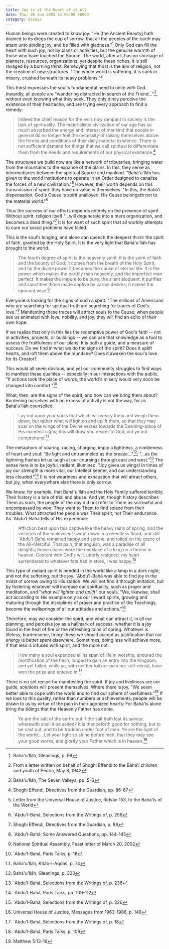 ```yaml
---
title: Joy is at the Heart of it All
date: Thu, 05 Jun 2003 12:00:00 +0000
category: Essays
---
```


Human beings were created to know joy.  "He [the Ancient Beauty] hath
drained to its dregs the cup of sorrow, that all the peoples of the
earth may attain unto abiding joy, and be filled with gladness."[^1] Only
God can fill the heart with such joy, not by plans or activities, but
the genuine warmth of those who have touched the Source.  The world,
after all, has no shortage of planners, resources, organizations; yet
despite these riches, it is still ravaged by a burning thirst.
Remedying that thirst is the aim of religion, not the creation of new
structures.  "The whole world is suffering, it is sunk in misery,
crushed beneath its heavy problems."[^2]

This thirst expresses the soul's fundamental need to unite with God.
Inwardly, all people are "wandering distracted in search of the
Friend..."[^3], without even knowing what they seek.  They only dimly
perceive the existence of their heartache, and are trying every approach
to find a remedy:

> Indeed the chief reason for the evils now rampant in society is the
> lack of spirituality.  The materialistic civilization of our age has
> so much absorbed the energy and interest of mankind that people in
> general do no longer feel the necessity of raising themselves above
> the forces and conditions of their daily material existence.  There is
> not sufficient demand for things that we call spiritual to
> differentiate them from the needs and requirements of our physical
> existence.[^4]

The structures we build now are like a network of tributaries, bringing
water from the mountains to the expanse of the plains.  In this, they
serve as intermediaries between the spiritual Source and mankind.
"Bahá'u'lláh has given to the world institutions to operate in an Order
designed to canalize the forces of a new civilization."[^5] However,
their worth depends on this transmission of spirit: they have no value
in themselves.  "In this, the Bahá'í dispensation, God's Cause is spirit
unalloyed.  His Cause belongeth not to the material world."[^6]

Thus the success of our efforts depends entirely on the presence of
spirit.  Without spirit, religion itself "...will degenerate into a mere
organization, and becomes a dead thing."[^7] It is for want of such
spirit that all worldly attempts to cure our social problems have
failed.

This is the soul's longing, and alone can quench the deepest thirst: the
spirit of faith, granted by the Holy Spirit.  It is the very light that
Bahá'u'lláh has brought to the world.

> The fourth degree of spirit is the heavenly spirit; it is the spirit
> of faith and the bounty of God; it comes from the breath of the Holy
> Spirit, and by the divine power it becomes the cause of eternal life.
> It is the power which makes the earthly man heavenly, and the
> imperfect man perfect.  It makes the impure to be pure, the silent
> eloquent; it purifies and sanctifies those made captive by carnal
> desires; it makes the ignorant wise.[^8]

Everyone is looking for the signs of such a spirit.  "The millions of
Americans who are searching for spiritual truth are searching for traces
of God's love."[^9] Manifesting these traces will attract souls to the
Cause; when people see us animated with love, nobility, and joy, they
will find an echo of their own hope.

If we realize that only in this lies the redemptive power of God's faith
-- not in activities, projects, or buildings -- we can use that
knowledge as a tool to assess the fruitfulness of our plans.  It is both
a guide, and a measure of success.  Do we find in what we do the signs
of the spirit?  Does it uplift hearts, and loft them above the mundane?
Does it awaken the soul's love for its Creator?

This would all seem obvious, and yet our community struggles to find
ways to manifest these qualities -- especially in our interactions with
the public.  "If actions took the place of words, the world's misery
would very soon be changed into comfort."[^10]

What, then, are the signs of the spirit, and how can we bring them
about?  Burdening ourselves with an excess of activity is not the way,
for as Bahá'u'lláh counselled:

> Lay not upon your souls that which will weary them and weigh them
> down, but rather what will lighten and uplift them, so that they may
> soar on the wings of the Divine verses towards the Dawning-place of
> His manifest signs; this will draw you nearer to God, did ye but
> comprehend.[^11]

The metaphors of soaring, racing, charging, imply a lightness, a
nimbleness of heart and soul: "Be light and untrammeled as the
breeze..."[^12]; "...as the lightning flashes let us laugh at our
coursings through east and west."[^13] The sense here is to be joyful,
radiant, illumined.  "Joy gives us wings!  In times of joy our strength
is more vital, our intellect keener, and our understanding less
clouded."[^14] It is not weariness and exhaustion that will attract
others, but joy, when everywhere else there is only sorrow.

We know, for example, that Bahá'u'lláh and the Holy Family suffered
terribly.  Their history is a tale of trial and abuse.  And yet, though
history describes Them as such, the people of the day did not refer to
Them as sorrowful and encompassed by woe.  They went to Them to find
solace from their troubles.  What attracted the people was Their spirit,
not Their endurance.  As `Abdu'l-Bahá tells of His experience:

> Affliction beat upon this captive like the heavy rains of spring, and
> the victories of the malevolent swept down in a relentless flood, and
> still `Abdu'l-Bahá remained happy and serene, and relied on the grace
> of the All-Merciful.  That pain, that anguish, was a paradise of all
> delights; those chains were the necklace of a king on a throne in
> heaven.  Content with God's will, utterly resigned, my heart
> surrendered to whatever fate had in store, I was happy.[^15]

This type of radiant spirit is needed in the world like a lamp in a dark
night; and not the suffering, but the joy.  `Abdu'l-Bahá was able to
find joy in the midst of sorrow owing to His station.  We will not find
it through imitation, but by fostering whatever will increase our
spirituality, such as prayer and meditation, and "*what will lighten and
uplift*" our souls.  "We, likewise, shall act according to His example
only as our inward spirits, growing and maturing through the disciplines
of prayer and practice of the Teachings, become the wellsprings of all
our attitudes and actions."[^16]

Therefore, may we consider the spirit, and what can attract it, in all
our planning, and perceive joy as a hallmark of success, whether it is a
joy found in the heat of fire or the refreshing rains of spring.
Whatever is lifeless, burdensome, tiring: these we should accept as
justification that our energy is better spent elsewhere.  Sometimes,
doing less will achieve more, if that less is infused with spirit, and
the more not.

> How many a soul expended all its span of life in worship, endured the
> mortification of the flesh, longed to gain an entry into the Kingdom,
> and yet failed, while ye, with neither toil nor pain nor self-denial,
> have won the prize and entered in.[^17]

There is no set recipe for manifesting the spirit.  If joy and
liveliness are our guide, solutions will present themselves.  Where
there is joy, "We seem better able to cope with the world and to find
our sphere of usefulness."[^18] If we look to this quality, rather than
numbers or achievements, people will be drawn to us by virtue of the
pain in their agonized hearts: For Bahá'ís alone bring the tidings that
the Heavenly Father has come.

> Ye are the salt of the earth: but if the salt hath lost its savour,
> wherewith shall it be salted?  It is thenceforth good for nothing, but
> to be cast out, and to be trodden under foot of men.  Ye are the light
> of the world.... Let your light so shine before men, that they may see
> your good works, and glorify your Father which is in heaven.[^19]

[^1]:  Bahá'u'lláh, Gleanings, p. 99

[^2]:  From a letter written on behalf of Shoghi Effendi to the Bahá'í
children and youth of Peoria, May 8, 1942

[^3]:  Bahá'u'lláh, The Seven Valleys, pp. 5-6

[^4]:  Shoghi Effendi, Directives from the Guardian, pp. 86-87

[^5]:  Letter from the Universal House of Justice, Ridván 153, to the
Bahá'ís of the World

[^6]:  `Abdu'l-Bahá, Selections from the Writings of, p. 256

[^7]:  Shoghi Effendi, Directives from the Guardian, p. 86

[^8]:  `Abdu'l-Bahá, Some Answered Questions, pp. 144-145

[^9]:  National Spiritual Assembly, Feast letter of March 20, 2002

[^10]:  `Abdu'l-Bahá, Paris Talks, p. 16

[^11]:  Bahá'u'lláh, Kitáb-i-Aqdas, p. 74

[^12]:  Bahá'u'lláh, Gleanings, p. 323

[^13]:  `Abdu'l-Bahá, Selections from the Writings of, p. 236

[^14]:  `Abdu'l-Bahá, Paris Talks, pp. 109-112

[^15]:  `Abdu'l-Bahá, Selections from the Writings of, p. 226

[^16]:  Universal House of Justice, Messages from 1963-1986, p. 146

[^17]:  `Abdu'l-Bahá, Selections from the Writings of, p. 18

[^18]:  `Abdu'l-Bahá, Paris Talks, p. 109

[^19]:  Matthew 5:13-16



